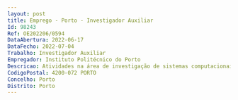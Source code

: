 ```yaml
--- 
layout: post
title: Emprego - Porto - Investigador Auxiliar
Id: 98243
Ref: OE202206/0594
DataAbertura: 2022-06-17
DataFecho: 2022-07-04
Trabalho: Investigador Auxiliar
Empregador: Instituto Politécnico do Porto
Descricao: Atividades na área de investigação de sistemas computacionais de tempo real e sistemas embebidos, com vista à realização de atividades de investigação no CISTER – Centro de Investigação em Sistemas Computacionais Embebidos e Tempo Real, do Instituto Superior de Engenharia do Porto .
CodigoPostal: 4200-072 PORTO
Concelho: Porto
Distrito: Porto
--- 
```

